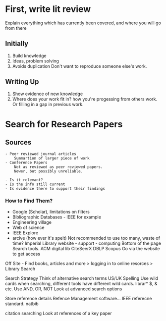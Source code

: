 # First, write lit review
Explain everything which has currently been covered, and where you will go from there

## Initially
1. Build knowledge
2. Ideas, problem solving
3. Avoids duplication
	Don't want to reproduce someone else's work.

## Writing Up
1. Show evidence of new knowledge
2. Where does your work fit in?
	how you're progessing from others work.
	Or filling in a gap in previous work.

# Search for Research Papers
## Sources
	- Peer reviewed journal articles
		Summartion of larger piece of work
	- Conference Papers
		Not as reviewed as peer reviewed papers. 
		Newer, but possibly unreliable.

	- Is it relevant?
	- Is the info still current
	- Is evidence there to support their findings
	
### How to Find Them?
- Google (Scholar), limitations on filters
- Bibliographic Databases - IEEE for example
- Engineering village
- Web of science
- IEEE Explore
- arcive (how ever it's spelt)
Not recommended to use too many, waste of time?
Imperial Library website - support - computing
	Bottom of the page
		Search tools.
		ACM digital lib
		CiteSeerX
		DBLP
		Scopus
		Go via the website to get access

Off Site - Find books, articles and more > logging in to online resorces > Library Search

Search Strategy
	Think of alternative search terms
	US/UK Spelling
	Use wild cards when searching, different tools have different wild cards. librar* $, & etc.
	Use AND, OR, NOT
	Look at advanced search options

Store reference details
Refence Management software...
IEEE referecne standard.
natbib

citation searching
	Look at references of a key paper


